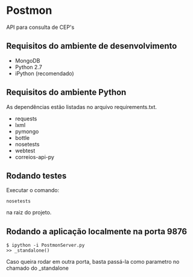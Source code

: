 Postmon
==========
API para consulta de CEP's

Requisitos do ambiente de desenvolvimento
---------------------------------------------
* MongoDB
* Python 2.7
* iPython (recomendado)

Requisitos do ambiente Python
-----------------------

As dependências estão listadas no arquivo requirements.txt.

* requests
* lxml
* pymongo
* bottle
* nosetests
* webtest
* correios-api-py

Rodando testes
----------------
Executar o comando:

	nosetests

na raiz do projeto.

Rodando a aplicação localmente na porta 9876
--------------------------------

	$ ipython -i PostmonServer.py
	>> _standalone()

Caso queira rodar em outra porta, basta passá-la como parametro no chamado do _standalone
